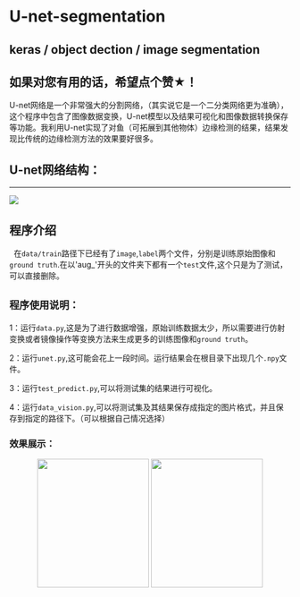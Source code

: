# U-net-segmentation
keras / object dection / image segmentation
-
如果对您有用的话，希望点个赞★！
-
U-net网络是一个非常强大的分割网络，（其实说它是一个二分类网络更为准确），这个程序中包含了图像数据变换，U-net模型以及结果可视化和图像数据转换保存等功能。我利用U-net实现了对鱼（可拓展到其他物体）边缘检测的结果，结果发现比传统的边缘检测方法的效果要好很多。

## U-net网络结构：
-------------

<img src="https://github.com/shuyucool/U-net-segmentation/blob/master/image/20170517192834805.png">

## 程序介绍
   在`data/train`路径下已经有了`image`,`label`两个文件，分别是训练原始图像和`ground truth`.在以'aug_'开头的文件夹下都有一个`test`文件,这个只是为了测试，可以直接删除。

`程序使用说明：`
-------------
1：运行`data.py`,这是为了进行数据增强，原始训练数据太少，所以需要进行仿射变换或者镜像操作等变换方法来生成更多的训练图像和`ground truth`。

2：运行`unet.py`,这可能会花上一段时间。运行结果会在根目录下出现几个`.npy`文件。

3：运行`test_predict.py`,可以将测试集的结果进行可视化。

4：运行`data_vision.py`,可以将测试集及其结果保存成指定的图片格式，并且保存到指定的路径下。（可以根据自己情况选择）

### 效果展示：
<div align="center">
<img src="https://github.com/shuyucool/U-net-segmentation/blob/master/02.png"  height="230" width="200">
<img src="https://github.com/shuyucool/U-net-segmentation/blob/master/0.png" height="230" width="200" >
</div>
